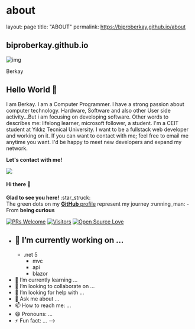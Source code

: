# about

layout: page title: "ABOUT" permalink: https://biproberkay.github.io/about

## biproberkay.github.io

![img](https://avatars.githubusercontent.com/u/58739068?v=4)

Berkay

## Hello World 👋

I am Berkay. I am a Computer Programmer. I have a strong passion about computer technology. Hardware, Software and also other User side activity...But i am focusing on developing software. Other words to describes me: lifelong learner, microsoft follower, a student. I'm a CEIT student at Yıldız Tecnical University. I want to be a fullstack web developer and working on it. If you can want to contact with me; feel free to email me anytime you want. I'd be happy to meet new developers and expand my network.

**Let's contact with me!**

![](https://github-readme-stats.vercel.app/api?username=biproberkay\&show\_icons=true)

#### Hi there 👋

**Glad to see you here!** :star\_struck:\
The green dots on my [**GitHub** profile](https://github.com/biproberkay?tab=repositories) represent my journey :running\_man: - From **being curious**

[![PRs Welcome](https://img.shields.io/badge/PRs-welcome-brightgreen.svg?style=flat\&logo=github)](https://github.com/biproberkay) [![Visitors](https://visitor-badge.glitch.me/badge?page\_id=biproberkay.visitor-badge)](https://github.com/biproberkay) [![Open Source Love](https://badges.frapsoft.com/os/v2/open-source.svg?v=103)](https://github.com/biproberkay)

* ## 🔭 I’m currently working on ...
  * .net 5
    * mvc
    * api
    * blazor
* 🌱 I’m currently learning ...
* 👯 I’m looking to collaborate on ...
* 🤔 I’m looking for help with ...
* 💬 Ask me about ...
* 📫 How to reach me: ...
* 😄 Pronouns: ...
* ⚡ Fun fact: ... -->
